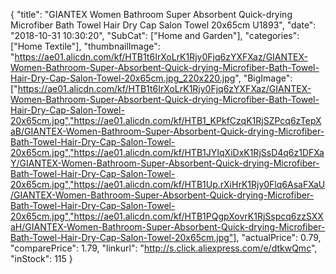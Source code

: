 {
	"title": "GIANTEX Women Bathroom Super Absorbent Quick-drying Microfiber Bath Towel Hair Dry Cap Salon Towel 20x65cm U1893",
	"date": "2018-10-31 10:30:20",
	"SubCat": ["Home and Garden"],
	"categories": ["Home Textile"],
	"thumbnailImage": "https://ae01.alicdn.com/kf/HTB1t6IrXoLrK1Rjy0Fjq6zYXFXaz/GIANTEX-Women-Bathroom-Super-Absorbent-Quick-drying-Microfiber-Bath-Towel-Hair-Dry-Cap-Salon-Towel-20x65cm.jpg_220x220.jpg",
	"BigImage": ["https://ae01.alicdn.com/kf/HTB1t6IrXoLrK1Rjy0Fjq6zYXFXaz/GIANTEX-Women-Bathroom-Super-Absorbent-Quick-drying-Microfiber-Bath-Towel-Hair-Dry-Cap-Salon-Towel-20x65cm.jpg","https://ae01.alicdn.com/kf/HTB1_KPkfCzqK1RjSZPcq6zTepXaB/GIANTEX-Women-Bathroom-Super-Absorbent-Quick-drying-Microfiber-Bath-Towel-Hair-Dry-Cap-Salon-Towel-20x65cm.jpg","https://ae01.alicdn.com/kf/HTB1JYIqXiDxK1RjSsD4q6z1DFXaY/GIANTEX-Women-Bathroom-Super-Absorbent-Quick-drying-Microfiber-Bath-Towel-Hair-Dry-Cap-Salon-Towel-20x65cm.jpg","https://ae01.alicdn.com/kf/HTB1Up.rXiHrK1Rjy0Flq6AsaFXaU/GIANTEX-Women-Bathroom-Super-Absorbent-Quick-drying-Microfiber-Bath-Towel-Hair-Dry-Cap-Salon-Towel-20x65cm.jpg","https://ae01.alicdn.com/kf/HTB1PQgpXovrK1RjSspcq6zzSXXaH/GIANTEX-Women-Bathroom-Super-Absorbent-Quick-drying-Microfiber-Bath-Towel-Hair-Dry-Cap-Salon-Towel-20x65cm.jpg"],
	"actualPrice": 0.79,
	"comparePrice": 1.79,
	"linkurl": "http://s.click.aliexpress.com/e/dtkwQmc",
	"inStock": 115
}
